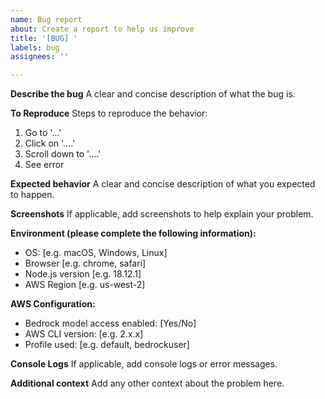 ```yaml
---
name: Bug report
about: Create a report to help us improve
title: '[BUG] '
labels: bug
assignees: ''

---
```


**Describe the bug**
A clear and concise description of what the bug is.

**To Reproduce**
Steps to reproduce the behavior:
1. Go to '...'
2. Click on '....'
3. Scroll down to '....'
4. See error

**Expected behavior**
A clear and concise description of what you expected to happen.

**Screenshots**
If applicable, add screenshots to help explain your problem.

**Environment (please complete the following information):**
- OS: [e.g. macOS, Windows, Linux]
- Browser [e.g. chrome, safari]
- Node.js version [e.g. 18.12.1]
- AWS Region [e.g. us-west-2]

**AWS Configuration:**
- Bedrock model access enabled: [Yes/No]
- AWS CLI version: [e.g. 2.x.x]
- Profile used: [e.g. default, bedrockuser]

**Console Logs**
If applicable, add console logs or error messages.

**Additional context**
Add any other context about the problem here.
